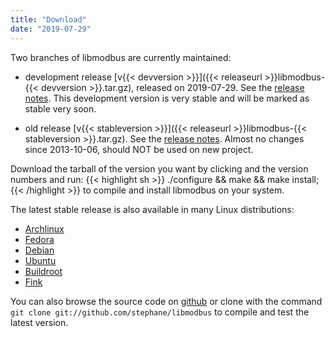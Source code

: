 ```yaml
---
title: "Download"
date: "2019-07-29"
---
```


Two branches of libmodbus are currently maintained:

- development release [v{{< devversion >}}]({{< releaseurl >}}libmodbus-{{< devversion >}}.tar.gz),
  released on 2019-07-29. See the [release notes](https://github.com/stephane/libmodbus/releases/tag/v3.1.5).
  This development version is very stable and will be marked as stable very soon.

- old release [v{{< stableversion >}}]({{< releaseurl >}}libmodbus-{{< stableversion >}}.tar.gz).
  See the [release notes](https://github.com/stephane/libmodbus/releases/tag/v3.0.7).
  Almost no changes since 2013-10-06, should NOT be used on new project.

Download the tarball of the version you want by clicking and the version numbers and run:
{{< highlight sh >}}
./configure && make && make install;
{{< /highlight >}}
to compile and install libmodbus on your system.

The latest stable release is also available in many Linux distributions:

- [Archlinux](https://aur.archlinux.org/packages/libmodbus/)
- [Fedora](https://community.dev.fedoraproject.org/packages/libmodbus)
- [Debian](http://packages.debian.org/search?keywords=libmodbus)
- [Ubuntu](http://packages.ubuntu.com/search?keywords=libmodbus)
- [Buildroot](http://buildroot.uclibc.org/)
- [Fink](http://pdb.finkproject.org/pdb/package.php/libmodbus)

You can also browse the source code on
[github](http://github.com/stephane/libmodbus) or clone with the command
`git clone git://github.com/stephane/libmodbus` to compile and test the latest version.
